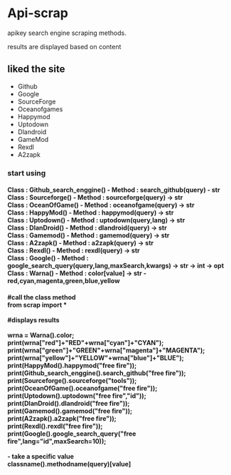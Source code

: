 # Api-scrap
<p>apikey search engine scraping methods.</p>
<p>results are displayed based on content</p>
<h2> liked the site </h2>
<ul>
  <li>Github</li>
  <li>Google</li>
  <li>SourceForge</li>
  <li>Oceanofgames</li>
  <li>Happymod</li>
  <li>Uptodown</li>
  <li>Dlandroid</li>
  <li>GameMod</li>
  <li>Rexdl</li>
  <li>A2zapk</li>
</ul>
<strong><h3>start using</h3>
  <h4>Class : Github_search_enggine() - Method : search_github(query) - str<br>
      Class : Sourceforge() - Method : sourceforge(query) -> str <br>
      Class : OceanOfGame() - Method : oceanofgame(query) -> str <br>
      Class : HappyMod() - Method : happymod(query) -> str <br>
      Class : Uptodown() - Method : uptodown(query,lang) -> str <br>
      Class : DlanDroid() - Method : dlandroid(query) -> str <br>
      Class : Gamemod() - Method : gamemod(query) -> str <br>
      Class : A2zapk() - Method : a2zapk(query) -> str <br>
      Class : Rexdl() - Method : rexdl(query) -> str <br>
      Class : Google() - Method : google_search_query(query,lang,maxSearch,kwargs) -> str -> int -> opt <br>
      Class : Warna() - Method : color[value] -> str - red,cyan,magenta,green,blue,yellow <br><h4></strong>
#call the class method<br>from scrap import *<br><br>
#displays results<br><br>
wrna = Warna().color;<br>
print(wrna["red"]+"RED"+wrna["cyan"]+"CYAN");<br>
print(wrna["green"]+"GREEN"+wrna["magenta"]+"MAGENTA");<br>
print(wrna["yellow"]+"YELLOW"+wrna["blue"]+"BLUE");<br>
print(HappyMod().happymod("free fire"));<br>
print(Github_search_enggine().search_github("free fire"));<br>
print(Sourceforge().sourceforge("tools"));<br>
print(OceanOfGame().oceanofgame("free fire"));<br>
print(Uptodown().uptodown("free fire","id"));<br>
print(DlanDroid().dlandroid("free fire"));<br>
print(Gamemod().gamemod("free fire"));<br>
print(A2zapk().a2zapk("free fire"));<br>
print(Rexdl().rexdl("free fire"));<br>
print(Google().google_search_query("free fire",lang="id",maxSearch=10));<br><br>
- take a specific value<br>
classname().methodname(query)[value]


    
 
